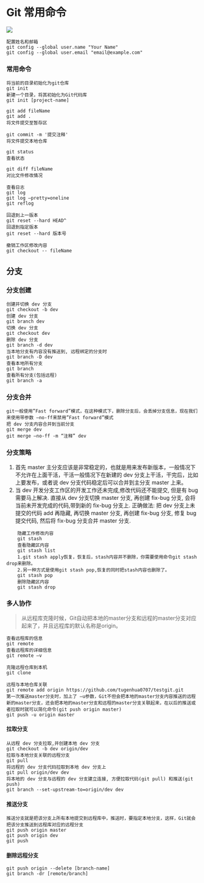 # Git 常用命令

![](http://p1.pstatp.com/large/pgc-image/153761776465798a2409144)


```
配置姓名和邮箱
git config --global user.name "Your Name"
git config --global user.email "email@example.com"
```


### 常用命令
```
将当前的目录初始化为git仓库
git init
新建一个目录，将其初始化为Git代码库
git init [project-name]
```

```
git add fileName
git add .
将文件提交至暂存区
```

```
git commit -m '提交注释'
将文件提交本地仓库
```

```
git status
查看状态
```

```
git diff fileName
对比文件修改情况
```

```
查看日志
git log
git log –pretty=oneline
git reflog
```


```
回退到上一版本
git reset --hard HEAD^
回退到指定版本
git reset --hard 版本号

撤销工作区修改内容
git checkout -- fileName
```


## 分支
### 分支创建
```
创建并切换 dev 分支
git checkout -b dev
创建 dev 分支
git branch dev
切换 dev 分支
git checkout dev
删除 dev 分支
git branch -d dev
当本地分支有内容没有推送到, 远程绑定的分支时
git branch -D dev
查看本地所有分支
git branch
查看所有分支(包括远程)
git branch -a
```


### 分支合并
```
git一般使用”Fast forward”模式，在这种模式下，删除分支后，会丢掉分支信息，现在我们来使用带参数 –no-ff来禁用”Fast forward”模式
把 dev 分支内容合并到当前分支
git merge dev
git merge –no-ff -m “注释” dev
```

### 分支策略
 1. 首先 master 主分支应该是非常稳定的，也就是用来发布新版本，一般情况下不允许在上面干活，干活一般情况下在新建的 dev 分支上干活，干完后，比如上要发布，或者说 dev 分支代码稳定后可以合并到主分支 master 上来。
 2. 当 dev 开发分支工作区的开发工作还未完成,修改代码还不能提交, 但是有 bug 需要马上解决.
    	直接从 dev 分支切换 master 分支, 再创建 fix-bug 分支, 会将当前未开发完成的代码,带到新的 fix-bug 分支上.
    	正确做法: 把 dev 分支上未提交的代码 add 再隐藏, 再切换 master 分支, 再创建 fix-bug 分支, 修复 bug 提交代码, 然后将 fix-bug 分支合并 master 分支.
```
	隐藏工作修改内容
	git stash
	查看隐藏区内容
	git stash list
	1.git stash apply恢复，恢复后，stash内容并不删除，你需要使用命令git stash drop来删除。
	2.另一种方式是使用git stash pop,恢复的同时把stash内容也删除了。
	git stash pop
	删除隐藏区内容
	git stash drop
```


### 多人协作


> 从远程库克隆时候，Git自动把本地的master分支和远程的master分支对应起来了，并且远程库的默认名称是origin。

```
查看远程库的信息
git remote
查看远程库的详细信息
git remote –v
```

```
克隆远程仓库到本机
git clone

远程与本地仓库关联
git remote add origin https://github.com/tugenhua0707/testgit.git
第一次推送master分支时，加上了 –u参数，Git不但会把本地的master分支内容推送的远程新的master分支，还会把本地的master分支和远程的master分支关联起来，在以后的推送或者拉取时就可以简化命令(git push origin master)
git push -u origin master
```


#### 拉取分支
```
从远程 dev 分支拉取,并创建本地 dev 分支
git checkout -b dev origin/dev
拉取与本地分支关联的远程分支
git pull
将远程的 dev 分支代码拉取到本地 dev 分支上
git pull origin/dev dev
将本地的 dev 分支与远程的 dev 分支建立连接, 方便拉取代码(git pull) 和推送(git push)
git branch --set-upstream-to=origin/dev dev
```


#### 推送分支
```
推送分支就是把该分支上所有本地提交到远程库中，推送时，要指定本地分支，这样，Git就会把该分支推送到远程库对应的远程分支
git push origin master
git push origin dev
git push
```

#### 删除远程分支
```
git push origin --delete [branch-name]
git branch -dr [remote/branch]
```











